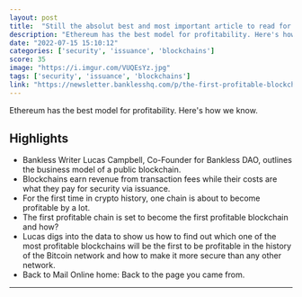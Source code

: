 ```yaml
---
layout: post
title:  "Still the absolut best and most important article to read for evryone interessted in crypto: \"The first profitable blockchain\""
description: "Ethereum has the best model for profitability. Here's how we know."
date: "2022-07-15 15:10:12"
categories: ['security', 'issuance', 'blockchains']
score: 35
image: "https://i.imgur.com/VUQEsYz.jpg"
tags: ['security', 'issuance', 'blockchains']
link: "https://newsletter.banklesshq.com/p/the-first-profitable-blockchain"
---
```


Ethereum has the best model for profitability. Here's how we know.

## Highlights

- Bankless Writer Lucas Campbell, Co-Founder for Bankless DAO, outlines the business model of a public blockchain.
- Blockchains earn revenue from transaction fees while their costs are what they pay for security via issuance.
- For the first time in crypto history, one chain is about to become profitable by a lot.
- The first profitable chain is set to become the first profitable blockchain and how?
- Lucas digs into the data to show us how to find out which one of the most profitable blockchains will be the first to be profitable in the history of the Bitcoin network and how to make it more secure than any other network.
- Back to Mail Online home: Back to the page you came from.

---
